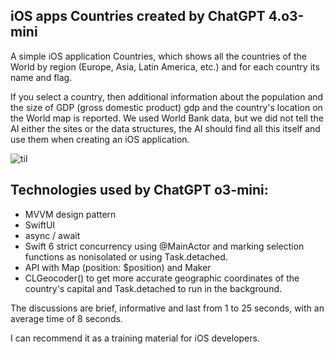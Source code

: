 ## iOS apps Countries created by ChatGPT 4.o3-mini

 A simple iOS application Countries, which shows all the countries of the World by region (Europe, Asia, Latin America, etc.) 
 and for each country its name and flag. 
 
 If you select a country, then additional information about the population 
 and the size of GDP (gross domestic product) gdp and the country's location on the World map is reported.
 We used World Bank data, but we did not tell the AI ​​either the sites or the data structures, 
 the AI ​​should find all this itself and use them when creating an iOS application.
 
 ![til](https://github.com/BestKora/CountryChatGPTo3/blob/285aa2b9c83668acf453f46f36f1e36f1fa3c590/ChatGPTO3.gif)

## Technologies used by ChatGPT o3-mini:

* MVVM design pattern 
* SwiftUI
* async / await
* Swift 6 strict concurrency using @MainActor and marking selection functions as nonisolated or using Task.detached.
*  API with Map (position: $position) and Maker
*  CLGeocoder() to get more accurate geographic coordinates of the country's capital and Task.detached to run in the background.

The discussions are brief, informative and last from 1 to 25 seconds, with an average time of 8 seconds.

I can recommend it as a training material for iOS developers.
